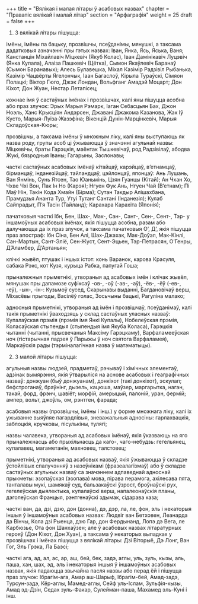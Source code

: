 +++
title = "Вялікая і малая літары ў асабовых назвах"
chapter = "Правапic вялiкай i малай лiтар"
section = "Арфаграфія"
weight = 25
draft = false
+++

1. З вялікай літары пішуцца:

імёны, імёны па бацьку, прозвішчы, псеўданімы, мянушкі, а таксама дадатковыя азначэнні пры гэтых назвах: Іван, Янка, Ясь, Яська, Ваня; Канстанцін Міхайлавіч Міцкевіч (Якуб Колас), Іван Дамінікавіч Луцэвіч (Янка Купала), Алаіза Пашкевіч (Цётка), Сымон Якаўлевіч Баранаў (Сымон Баранавых); Алесь Булавешка, Міхал Казімір Радзівіл Рыбанька, Казімір Чацвёрты Ягелончык, Іаан Багаслоў, Кірыла Тураўскі, Сімяон Полацкі; Віктор Гюго, Джэк Лондан, Вольфганг Амадэй Моцарт; Дон Кіхот, Дон Жуан, Нестар Летапісец;

кожнае імя ў састаўных імёнах і прозвішчах, калі яны пішуцца асобна або праз злучок: Эрых Марыя Рэмарк, Іаган Себасцьян Бах, Джон Ноэль, Ханс Крысціян Андэрсен, Джавані Джакома Казанова, Жак Іў Кусто, Марыя-Луіза-Жазэфіна; Вікенцій Дунін-Марцінкевіч, Марыя Складоўская-Кюры;

прозвішчы, а таксама імёны ў множным ліку, калі яны выступаюць як назва роду, групы асоб ці ўжываюцца ў значэнні агульнай назвы: Міцкевічы, браты Гарэцкія, маёнтак Тышкевічаў, род Радзівілаў, абодва Жукі, бязродныя Іваны; Гагарыны, Заслонавы;

часткі састаўных асабовых імёнаў кітайцаў, карэйцаў, в’етнамцаў, бірманцаў, інданезійцаў, тайландцаў, цэйлонцаў, японцаў: Ань Лушань, Ван Янмінь, Сунь Ятсен, Тао Юаньмінь, Цзян Гуанцы (Кітай); Ан Чхан Хо, Чхве Чxі Вон, Пак Ін Но (Карэя); Нгуен Фук Ань, Нгуен Чай (В’етнам); Пі Маў Нін, Такін Кода Хмайн (Бірма); Сутан Такдыр Алішахбана, Прамудзья Ананта Тур, Утуі Тутанг Сантані (Інданезія); Кулаб Сайпрадыт, П’я Тасін (Тайланд); Карахара Карахіта (Японія);

пачатковыя часткі Ібн, Бен, Шах-, Мак-, Сан-, Сант-, Сен-, Сент-, Тэр- у іншамоўных асабовых імёнах, якія пішуцца асобна, разам або далучаюцца да іх праз злучок, а таксама пачатковыя О’, Д’, якія пішуцца праз апостраф: Ібн Сіна, Бен Алі, Шах-Джахак, Мак-Доўэл, Мак-Кінлі, Сан-Мартын, Сант-Эліё, Сен-Жуст, Сент-Эцьен, Тэр-Петрасян, О’Генры, Д’Аламбер, Д’Артаньян;

клічкі жывёл, птушак і іншых істот: конь Варанок, карова Красуля, сабака Рэкс, кот Кузя, курыца Рабка, папугай Гоша;

прыналежныя прыметнікі, утвораныя ад асабовых імён і клічак жывёл, мянушак пры дапамозе суфіксаў -ов-, -оў (-ав-, -аў), -ёв-, -ёў (-ев-, -еў), -ын-, -ін-: Кузьмоў сусед, Скарынавы выданні, Багдановічаў верш, Міхасёвы прыгоды, Васілёў голас, Зосьчыны бацькі, Рагуліна малако;

адносныя прыметнікі, утвораныя ад імён і прозвішчаў, псеўданімаў, калі такія прыметнікі ўваходзяць у склад састаўных уласных назваў: Купалаўская прэмія (прэмія імя Янкі Купалы), Нобелеўская прэмія, Коласаўская стыпендыя (стыпендыя імя Якуба Коласа), Гарэцкія чытанні (чытанні, прысвечаныя Максіму Гарэцкаму), Варфаламееўская ноч (гістарычная падзея ў Парыжы ў ноч святога Варфаламея), Маркаўскія рады (тэрміналагічная назва ў матэматыцы).

2. З малой літары пішуцца:

агульныя назвы людзей, прадметаў, рэчываў і хімічных элементаў, адзінак вымярэння, якія ўтварыліся на аснове асабовых і геаграфічных назваў: донжуан (быў донжуанам), донкіхот (такі донкіхот), эскулап; бефстроганаў, браўнінг, дызель, кацюша, маўзер, маргарытка, наган, такай, форд, фрэнч, шавіёт; морфій, амерыцый, палоній, уран, фермій; ампер, вольт, джоўль, ом, рэнтген, фарада;

асабовыя назвы (прозвішчы, імёны і інш.) у форме множнага ліку, калі іх ужыванне выяўляе пагардлівыя, зневажальныя адносіны: гарлахвацкія, заблоцкія, кручковы, пісулькіны, тулягі;

назвы чалавека, утвораныя ад асабовых імёнаў, якія ўказваюць на яго прыналежнасць або прыхільнасць да каго-, чаго-небудзь: гегельянец, купалавец, магаметанін, махновец, талстовец;

прыметнікі, утвораныя ад асабовых назваў, якія ўжываюцца ў складзе ўстойлівых спалучэнняў з назоўнікамі (фразеалагізмаў) або ў складзе састаўных агульных назваў са значэннем адпаведнай адноснай прыкметы: эзопаўская (эзопава) мова, пірава перамога, ахілесава пята, танталавы мукі, шамякаў суд, бальзакаўскі ўзрост, броўнаўскі рух, гегелеўская дыялектыка, купалаўскі верш, напалеонаўскія планы, дэголеўская Францыя, рэнтгенаўскі здымак, сідарава каза;

часткі ван, да, дзі, дзю, дон (донна), дэ, дэр, ла, ле, фон, эль і некаторыя іншыя ў іншамоўных асабовых назвах: Людвіг ван Бетховен, Леанарда да Вінчы, Кола дзі Рыенца, дзю Гар, дон Фердынанд, Лопэ дэ Вега, ле Карбюзье, Ота фон Шанхаўзен; але ў асабовых назвах літаратурных герояў (Дон Кіхот, Дон Хуан), а таксама ў некаторых выпадках у прозвішчах і імёнах пішуцца з вялікай літары: Дзі Віторыё, Дэ Лонг, Ван Гог, Эль Грэка, Ла Баэсі;

часткі ага, ад, ал, ас, ар, аш, бей, бек, задэ, аглы, уль, зуль, кызы, аль, паша, хан, шах, эд, эль і некаторыя іншыя ў іншамоўных асабовых назвах, якія падаюцца звычайна пасля назвы або перад ёй і пішуцца праз злучок: Ібрагім-ага, Амар аш-Шарыф, Ібрагім-бей, Амад-задэ, Турсун-задэ, Кёр-аглы, Мамед-аглы, Сейф уль-Іслам, Зульфія-кызы, Амад эд-Дзін, Седах зуль-Факар, Сулейман-паша, Махамед эль-Куні і інш.